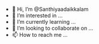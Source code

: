 - 👋 Hi, I’m @Santhiyaadaikkalam
- 👀 I’m interested in ...
- 🌱 I’m currently learning ...
- 💞️ I’m looking to collaborate on ...
- 📫 How to reach me ...

<!---
Santhiyaadaikkalam/Santhiyaadaikkalam is a ✨ special ✨ repository because its `README.md` (this file) appears on your GitHub profile.
You can click the Preview link to take a look at your changes.
--->
